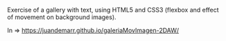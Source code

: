 Exercise of a gallery with text, using HTML5 and CSS3 (flexbox and effect of movement on background images).

In => https://juandemarr.github.io/galeriaMovImagen-2DAW/
